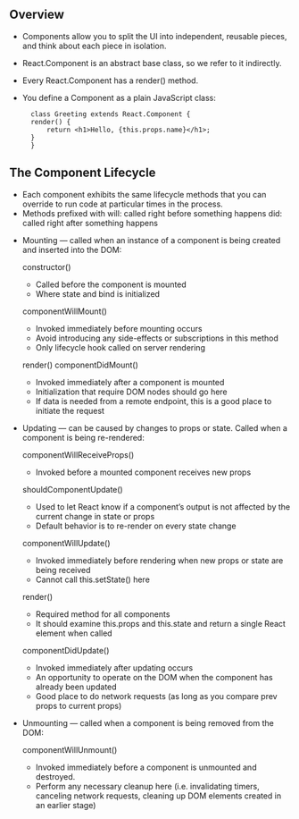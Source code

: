 ## Overview
- Components allow you to split the UI into independent, reusable pieces, and think about each piece in isolation. 

- React.Component is an abstract base class, so we refer to it indirectly. 
- Every React.Component has a render() method. 

- You define a Component as a plain JavaScript class:

        class Greeting extends React.Component {
        render() {
            return <h1>Hello, {this.props.name}</h1>;
        }
        }

## The Component Lifecycle
- Each component exhibits the same lifecycle methods that you can override to run code at particular times in the process. 
- Methods prefixed with will: called right before something happens
                        did: called right after something happens

* Mounting — called when an instance of a component is being created and inserted into the DOM:

    constructor()
    * Called before the component is mounted 
    * Where state and bind is initialized

    componentWillMount()
    * Invoked immediately before mounting occurs
    * Avoid introducing any side-effects or subscriptions in this method
    * Only lifecycle hook called on server rendering 

    render()
    componentDidMount()

    * Invoked immediately after a component is mounted
    * Initialization that require DOM nodes should go here
    * If data is needed from a remote endpoint, this is a good place to initiate the request

* Updating — can be caused by changes to props or state. Called when a component is being re-rendered:

    componentWillReceiveProps()
    * Invoked before a mounted component receives new props
    
    shouldComponentUpdate()
    * Used to let React know if a component’s output is not affected by the current change in state or props
    * Default behavior is to re-render on every state change
    
    componentWillUpdate()
    * Invoked immediately before rendering when new props or state are being received 
    * Cannot call this.setState() here
    
    render()
    * Required method for all components
    * It should examine this.props and this.state and return a single React element when called
    
    componentDidUpdate()
    * Invoked immediately after updating occurs 
    * An opportunity to operate on the DOM when the component has already been updated
    * Good place to do network requests (as long as you compare prev props to current props)

* Unmounting — called when a component is being removed from the DOM:

    componentWillUnmount()  
    * Invoked immediately before a component is unmounted and destroyed. 
    * Perform any necessary cleanup here (i.e. invalidating timers, canceling network requests, cleaning up DOM elements created in an earlier stage)
